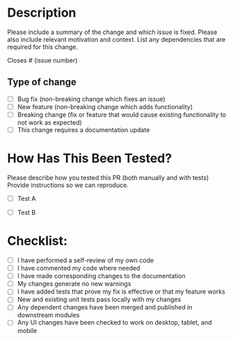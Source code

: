 # Description

Please include a summary of the change and which issue is fixed.
Please also include relevant motivation and context. 
List any dependencies that are required for this change.

Closes # (issue number)

## Type of change

- [ ] Bug fix (non-breaking change which fixes an issue)
- [ ] New feature (non-breaking change which adds functionality)
- [ ] Breaking change (fix or feature that would cause existing functionality to not work as expected)
- [ ] This change requires a documentation update

# How Has This Been Tested?

Please describe how you tested this PR (both manually and with tests)
Provide instructions so we can reproduce. 

- [ ] Test A
- [ ] Test B


# Checklist:

- [ ] I have performed a self-review of my own code
- [ ] I have commented my code where needed 
- [ ] I have made corresponding changes to the documentation
- [ ] My changes generate no new warnings
- [ ] I have added tests that prove my fix is effective or that my feature works
- [ ] New and existing unit tests pass locally with my changes
- [ ] Any dependent changes have been merged and published in downstream modules
- [ ] Any UI changes have been checked to work on desktop, tablet, and mobile
